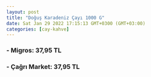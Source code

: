 ```yaml
---
layout: post
title: "Doğuş Karadeniz Çayı 1000 G"
date: Sat Jan 29 2022 17:15:13 GMT+0300 (GMT+03:00)
categories: [cay-kahve]
---
```




### - Migros: 37,95 TL

### - Çağrı Market: 37,95 TL


